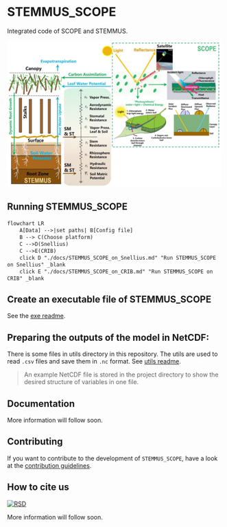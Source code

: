 # STEMMUS_SCOPE

Integrated code of SCOPE and STEMMUS.

<!-- TO DO: Briefly introduce STEMMUS_SCOPE -->
<img width="500" alt="Logo" src=./docs/assets/imgs/coupling_scheme.png>

## Running STEMMUS_SCOPE

```mermaid
flowchart LR
    A[Data] -->|set paths| B[Config file]
    B --> C(Choose platform)
    C -->D(Snellius)
    C -->E(CRIB)
    click D "./docs/STEMMUS_SCOPE_on_Snellius.md" "Run STEMMUS_SCOPE on Snellius" _blank
    click E "./docs/STEMMUS_SCOPE_on_CRIB.md" "Run STEMMUS_SCOPE on CRIB" _blank
```

## Create an executable file of STEMMUS_SCOPE

See the [exe readme](./exe/README.md).

## Preparing the outputs of the model in NetCDF:

There is some files in utils directory in this repository. The utils are used to
read `.csv` files and save them in `.nc` format. See [utils
readme](./utils/csv_to_nc/README.md).

> An example NetCDF file is stored in the project directory to show the desired
  structure of variables in one file.

## Documentation

More information will follow soon.

## Contributing

If you want to contribute to the development of `STEMMUS_SCOPE`,
have a look at the [contribution guidelines](CONTRIBUTING.md).

## How to cite us
[![RSD](https://img.shields.io/badge/rsd-ecoextreml-00a3e3.svg)](https://research-software-directory.org/projects/ecoextreml)
<!-- [![DOI](https://zenodo.org/badge/DOI/<replace-with-created-DOI>.svg)](https://doi.org/<replace-with-created-DOI>) -->

<!--TODO: add links to zenodo. -->
More information will follow soon.